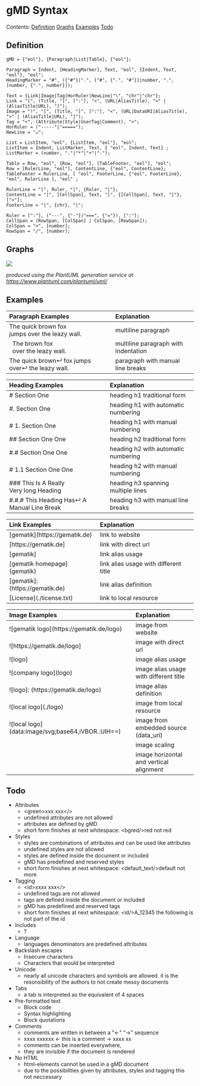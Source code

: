 # gMD Syntax

Contents: [Definition](#definition) [Graphs](#graphs) [Examples](#examples) [Todo](#todo)

## Definition

```
gMD = {"eol"}, {Paragraph|List|Table}, {"eol"};

Paragraph = Indent, [HeadingMarker], Text, "eol", {Indent, Text, "eol"}, "eol";
HeadingMarker = "#", ({"#"}|".", ["#", {".", "#"}]|number, ".", [number, {".", number}]);

Text = {Link|Image|Tag|HorRuler|NewLine|"\", "chr"|"chr"};
Link = "[", (Title, "]", [":"], "<", (URL|AliasTitle), ">" | (AliasTitle|URL), "]"); 
Image = "!", "[", (Title, "]", [":"], "<", (URL|DataURI|AliasTitle), ">" | (AliasTitle|URL), "]"); 
Tag = "<", (Attribute|Style|UserTag|Comment), ">"; 
HorRuler = ("-----"|"=====");
NewLine = "↵";

List = ListItem, "eol", {ListItem, "eol"}, "eol";
ListItem = Indent, ListMarker, Text, { "eol", Indent, Text} ;
ListMarker = (number, "."|"*"|"+"|"-");

Table = Row, "eol", {Row, "eol"}, [TableFooter, "eol"], "eol"; 
Row = [RulerLine, "eol"], ContentLine, {"eol", ContentLine}; 
TableFooter = RulerLine, [ "eol", FooterLine, {"eol", FooterLine}, "eol", RulerLine ], "eol" ;

RulerLine = "|", Ruler, "|", {Ruler, "|"};
ContentLine = "|", [CellSpan], Text, "|", {[CellSpan], Text, "|"}, [">"];
FooterLine = "|", {chr}, "|";

Ruler = [":"], ("---", {"-"}|"===", {"="}), [":"];
CellSpan = (RowSpan, [ColSpan] | ColSpan, [RowSpan]);
ColSpan = ">", [number];
RowSpan = "/", [number];
```

## Graphs

![](https://www.plantuml.com/plantuml/svg/bLHDRnCn4BtxLnXpoK8ATqAgLgbG8wK8fUbfsOD3JBhgVbIEeuBMllAF-4Fy4jxO3Du83X1fk_QRzyRFCxEzE3XjdTbsduNOtrp9kHoKwHiLfdBueAtUM_ruxrVrmVcDtZQ6y4IO2V6R0DcosvdEJMLvRVIkxlOtsZuOMqtbndm173NGCcs4Xb_lcJYH8gTw3ibam2juzGhhCY93N1DQ-UxORet5BeRJZXbf5we2LkaykjogxXxyijLxW_li_NLlryV6MF_UF25alFf8gJ_TM-NfBrsJ96Ic93ERsZK6Z2gwUQCghDzIu6wzyfTDhG-HKG0-LzBBISOyA4MK5ZCfeWTA-mpgVyXzfPs-Mo__wmpS42Ua79VEsNfxTCRVkgz4F1XB5LZqROkEf6JGS4KWdAWp-g4IS_eXfKXbYhv_VFkkK5WQ3MpfjNIcpPrcv8ykSs0qD0IbhlDa39ndF311afgfv73KVgzUu7c9vuoSYZYkuApxfsmAc-odZ9HtVU-G8g4LkvG2LAZBM0owSsOi-ix1KmA7Y9w00UfHQlAGavJi9GLFasGiiEUibMnEudOPHIiyqwPfFUGDvfUTZSZbmZJDxQFkylSPTN_5gLAOZMecs5vEDE0R2P75dX19ivl6XpXeI8Wp53Tp5OeqtyZ8vr4lKN1Qahi-cS1ifoM152Qme1knI9tdpnxfmE70wvE0k33TZlxB_GG0)

_produced using the PlantUML generation service at https://www.plantuml.com/plantuml/uml/_ 

## Examples

| Paragraph Examples                                            | Explanation                              |
|:--------------------------------------------------------------|:-----------------------------------------|
| The quick brown fox<br>jumps over the leazy wall.             | multiline paragraph                      |
| &nbsp;&nbsp;The brown fox<br>&nbsp;&nbsp;over the leazy wall. | multiline paragraph with indentation     |
| The quick brown↵ fox jumps over↵ the leazy wall.              | paragraph with manual line breaks        |

| Heading Examples                                              | Explanation                              |
|:--------------------------------------------------------------|:-----------------------------------------|
| # Section One                                                 | heading h1 traditional form              |
| #. Section One                                                | heading h1 with automatic numbering      |
| # 1. Section One                                              | heading h1 with manual numbering         |
| ## Section One One                                            | heading h2 traditional form              |
| #.# Section One One                                           | heading h2 with automatic numbering      |
| # 1.1 Section One One                                         | heading h2 with manual numbering         |
| ### This Is A Really<br>Very long Heading                     | heading h3 spanning multiple lines       |
| #.#.# This Heading Has↵ A Manual Line Break                   | heading h3 with manual line breaks       |

| Link Examples                         | Explanation                              |
|:--------------------------------------|:-----------------------------------------|
| \[gematik\](https[]()://gematik.de)   | link to website                          |
| \[https[]()://gematik.de]             | link with direct url                     |
| \[gematik\]                           | link alias usage                         |
| \[gematik homepage\](gematik)         | link alias usage with different title    |  
| \[gematik\]: (https[]()://gematik.de) | link alias definition                    | 
| \[License](./license.txt)             | link to local resource                   |

| Image Examples                                       | Explanation                               |
|:-----------------------------------------------------|:------------------------------------------|
| !\[gematik logo\](https[]()://gematik.de/logo)       | image from website                        |
| !\[https[]()://gematik.de/logo\]                     | image with direct url                     |
| !\[logo\]                                            | image alias usage                         |
| !\[company logo\](logo)                              | image alias usage with different title    |
| !\[logo\]: (https[]()://gematik.de/logo)             | image alias definition                    |
| !\[local logo\](./logo)                              | image from local resource                 |
| !\[local logo\](data:image/svg;base64,iVBOR..UIH==)  | image from embedded source (data_uri)     |
|                                                      | image scaling                             |
|                                                      | image horizontal and vertical alignment   |

## Todo

- Attributes
  - \<green\>xxx xxx\</\>
  - undefined attributes are not allowed
  - attributes are defined by gMD
  - short form finishes at next whitespace:
    \<bgred/\>red not red 
- Styles
  - styles are combinations of attributes and can be used like attributes
  - undefined styles are not allowed
  - styles are defined inside the document or included
  - gMD has predefined and reserved styles
  - short form finishes at next whitespace:
    \<default_text/>default not more 
- Tagging
  - \<id\>xxxx xxx\</\> 
  - undefined tags are not allowed
  - tags are defined inside the document or included
  - gMD has predefined and reserved tags
  - short form finishes at next whitespace:
    \<id/\>A_12345 the following is not part of the id 
- Includes
  - ?
- Language
  - languages denominators are predefined attributes 
- Backslash escapes
  - Insecure characters
  - Characters that would be interpreted 
- Unicode
  - nearly all unicode characters and symbols are allowed. it is the resonsibility of the authors to not create messy documents
- Tabs
  - a tab is interpreted as the equivalent of 4 spaces
- Pre-formatted text
  - Block code
  - Syntax highlighting
  - Block quotations
- Comments
  - comments are written in between a "\<-" "-\>" sequence
  - xxxx xxxxxx \<- this is a comment -\> xxxx xx
  - comments can be inserted everywhere,
  - they are invisible if the document is rendered 
- No HTML
  - html-elements cannot be used in a gMD document
  - due to the possibilities given by attributes, styles and tagging this not neccessary










